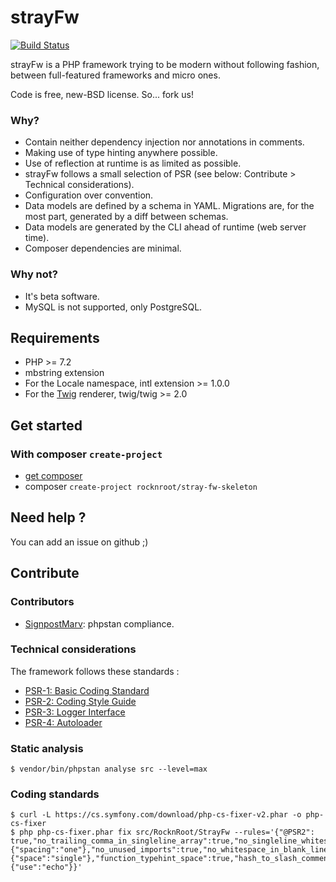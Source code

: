 # strayFw

[![Build Status](https://travis-ci.org/RocknRoot/strayFw.png?branch=master)](https://travis-ci.org/RocknRoot/strayFw)

strayFw is a PHP framework trying to be modern without following fashion, between full-featured frameworks and micro ones.

Code is free, new-BSD license. So... fork us!

### Why?

* Contain neither dependency injection nor annotations in comments.
* Making use of type hinting anywhere possible.
* Use of reflection at runtime is as limited as possible.
* strayFw follows a small selection of PSR (see below: Contribute > Technical considerations).
* Configuration over convention.
* Data models are defined by a schema in YAML. Migrations are, for the most part, generated by a diff between schemas.
* Data models are generated by the CLI ahead of runtime (web server time).
* Composer dependencies are minimal.

### Why not?

* It's beta software.
* MySQL is not supported, only PostgreSQL.

## Requirements

* PHP >= 7.2
* mbstring extension
* For the Locale namespace, intl extension >= 1.0.0
* For the [Twig](https://twig.symfony.com/ 'Twig') renderer, twig/twig >= 2.0

## Get started

### With composer `create-project`

* [get composer](https://getcomposer.org/download/ 'Composer')
* composer `create-project rocknroot/stray-fw-skeleton`

## Need help ?

You can add an issue on github ;)

## Contribute

### Contributors

* [SignpostMarv](https://github.com/SignpostMarv 'SignpostMarv'): phpstan compliance.

### Technical considerations

The framework follows these standards :

* [PSR-1: Basic Coding Standard](https://github.com/php-fig/fig-standards/blob/master/accepted/PSR-1-basic-coding-standard.md 'PSR-1: Basic Coding Standard')
* [PSR-2: Coding Style Guide](https://github.com/php-fig/fig-standards/blob/master/accepted/PSR-2-coding-style-guide.md 'PSR-2: Coding Style Guide')
* [PSR-3: Logger Interface](https://github.com/php-fig/fig-standards/blob/master/accepted/PSR-3-logger-interface.md 'PSR-3: Logger Interface')
* [PSR-4: Autoloader](https://github.com/php-fig/fig-standards/blob/master/accepted/PSR-4-autoloader.md 'PSR-4: Autoloader')

### Static analysis

    $ vendor/bin/phpstan analyse src --level=max

### Coding standards

    $ curl -L https://cs.symfony.com/download/php-cs-fixer-v2.phar -o php-cs-fixer
    $ php php-cs-fixer.phar fix src/RocknRoot/StrayFw --rules='{"@PSR2": true,"no_trailing_comma_in_singleline_array":true,"no_singleline_whitespace_before_semicolons":true,"concat_space":{"spacing":"one"},"no_unused_imports":true,"no_whitespace_in_blank_line":true,"ordered_imports":true,"blank_line_after_opening_tag":true,"declare_equal_normalize":{"space":"single"},"function_typehint_space":true,"hash_to_slash_comment":true,"lowercase_cast":true,"method_separation":true,"native_function_casing":true,"no_blank_lines_after_class_opening":true,"no_blank_lines_after_phpdoc":true,"no_leading_import_slash":true,"no_leading_namespace_whitespace":true,"no_mixed_echo_print":{"use":"echo"}}'
